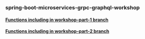 ### spring-boot-microservices-grpc-graphql-workshop

#### [Functions including in workshop-part-1 branch](docs/workshop-part-1.md)

#### [Functions including in workshop-part-2 branch](docs/workshop-part-2.md)